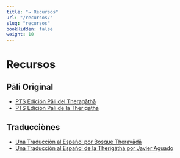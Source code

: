 ```yaml
---
title: "→ Recursos"
url: "/recursos/"
slug: "recursos"
bookHidden: false
weight: 10
---
```


# Recursos

## Pāli Original

- <a href="https://gretil.sub.uni-goettingen.de/gretil/2_pali/1_tipit/2_sut/5_khudd/theragou.htm" target="_blank" rel="noopener noreferrer">PTS Edición Pāli del Theragāthā</a>
- <a href="https://gretil.sub.uni-goettingen.de/gretil/2_pali/1_tipit/2_sut/5_khudd/therigou.htm" target="_blank" rel="noopener noreferrer">PTS Edición Pāli de la Therīgāthā</a>

## Traducciònes
- <a href="https://www.bosquetheravada.org/blog/2008/05/13/theragatha-versos-de-los-venerables-monjes/" target="_blank" rel="noopener noreferrer">Una Traducciòn al Español por Bosque Theravādā</a>
- <a href="https://www.amazon.com/THERIGATHA-Spanish-Javier-Aguado-ebook/dp/B01N7F7F7K" target="_blank" rel="noopener noreferrer">Una Traducciòn al Español de la Therīgāthā por Javier Aguado</a>